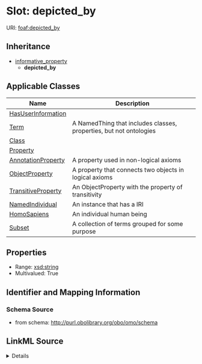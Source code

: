 # Slot: depicted_by

URI: [foaf:depicted_by](http://xmlns.com/foaf/0.1/depicted_by)




## Inheritance

* [informative_property](informative_property.md)
    * **depicted_by**





## Applicable Classes

| Name | Description |
| --- | --- |
[HasUserInformation](HasUserInformation.md) | 
[Term](Term.md) | A NamedThing that includes classes, properties, but not ontologies
[Class](Class.md) | 
[Property](Property.md) | 
[AnnotationProperty](AnnotationProperty.md) | A property used in non-logical axioms
[ObjectProperty](ObjectProperty.md) | A property that connects two objects in logical axioms
[TransitiveProperty](TransitiveProperty.md) | An ObjectProperty with the property of transitivity
[NamedIndividual](NamedIndividual.md) | An instance that has a IRI
[HomoSapiens](HomoSapiens.md) | An individual human being
[Subset](Subset.md) | A collection of terms grouped for some purpose






## Properties

* Range: [xsd:string](http://www.w3.org/2001/XMLSchema#string)
* Multivalued: True








## Identifier and Mapping Information







### Schema Source


* from schema: http://purl.obolibrary.org/obo/omo/schema




## LinkML Source

<details>
```yaml
name: depicted_by
from_schema: http://purl.obolibrary.org/obo/omo/schema
rank: 1000
is_a: informative_property
slot_uri: foaf:depicted_by
multivalued: true
alias: depicted_by
domain_of:
- HasUserInformation
range: string

```
</details>
